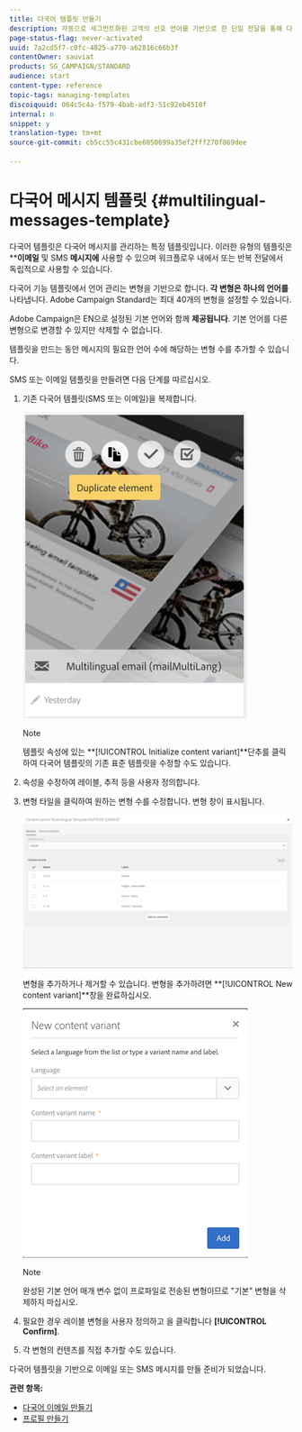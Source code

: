 ```yaml
---
title: 다국어 템플릿 만들기
description: 자동으로 세그먼트화된 고객의 선호 언어를 기반으로 한 단일 전달을 통해 다국어 이메일/SMS 전달을 정의하고 실행하는 방법을 알아봅니다. 언어 및 개별 수준에 대한 모든 전달의 성과를 보고합니다.
page-status-flag: never-activated
uuid: 7a2cd5f7-c0fc-4825-a770-a62816c66b3f
contentOwner: sauviat
products: SG_CAMPAIGN/STANDARD
audience: start
content-type: reference
topic-tags: managing-templates
discoiquuid: 064c5c4a-f579-4bab-adf3-51c92eb4518f
internal: n
snippet: y
translation-type: tm+mt
source-git-commit: cb5cc55c431cbe6050699a35ef2fff270f869dee

---
```



# 다국어 메시지 템플릿 {#multilingual-messages-template}

다국어 템플릿은 다국어 메시지를 관리하는 특정 템플릿입니다. 이러한 유형의 템플릿은 ****이메일** 및 SMS **메시지에** 사용할 수 있으며 워크플로우 내에서 또는 반복 전달에서 독립적으로 사용할 수 있습니다.

다국어 기능 템플릿에서 언어 관리는 변형을 기반으로 합니다. **각 변형은 하나의 언어를**&#x200B;나타냅니다. Adobe Campaign Standard는 최대 40개의 변형을 설정할 수 있습니다.

Adobe Campaign은 EN으로 설정된 기본 언어와 함께 **제공됩니다**. 기본 언어를 다른 변형으로 변경할 수 있지만 삭제할 수 없습니다.

템플릿을 만드는 동안 메시지의 필요한 언어 수에 해당하는 변형 수를 추가할 수 있습니다.

SMS 또는 이메일 템플릿을 만들려면 다음 단계를 따르십시오.

1. 기존 다국어 템플릿(SMS 또는 이메일)을 복제합니다.

   ![](assets/multi_template_duplicate.png)

   >[!NOTE]
   >
   >템플릿 속성에 있는 **[!UICONTROL Initialize content variant]**단추를 클릭하여 다국어 템플릿의 기존 표준 템플릿을 수정할 수도 있습니다.

1. 속성을 수정하여 레이블, 추적 등을 사용자 정의합니다.
1. 변형 타일을 클릭하여 원하는 변형 수를 수정합니다. 변형 창이 표시됩니다.

   ![](assets/multi_template_variants.png)

   변형을 추가하거나 제거할 수 있습니다. 변형을 추가하려면 **[!UICONTROL New content variant]**창을 완료하십시오.

   ![](assets/multi_template_newvariant.png)

   >[!NOTE]
   >
   >완성된 기본 언어 매개 변수 없이 프로파일로 전송된 변형이므로 &quot;기본&quot; 변형을 삭제하지 마십시오.

1. 필요한 경우 레이블 변형을 사용자 정의하고 을 클릭합니다 **[!UICONTROL Confirm]**.
1. 각 변형의 컨텐츠를 직접 추가할 수도 있습니다.

다국어 템플릿을 기반으로 이메일 또는 SMS 메시지를 만들 준비가 되었습니다.

**관련 항목:**

* [다국어 이메일 만들기](../../channels/using/creating-a-multilingual-email.md)
* [프로필 만들기](../../audiences/using/creating-profiles.md)
